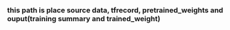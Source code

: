 ### this path is place source data, tfrecord, pretrained_weights and ouput(training summary and trained_weight)